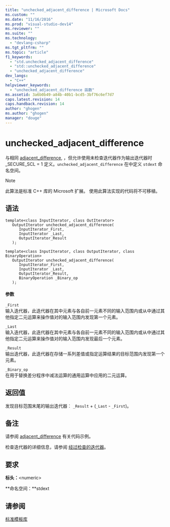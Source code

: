 ```yaml
---
title: "unchecked_adjacent_difference | Microsoft Docs"
ms.custom: ""
ms.date: "11/16/2016"
ms.prod: "visual-studio-dev14"
ms.reviewer: ""
ms.suite: ""
ms.technology: 
  - "devlang-csharp"
ms.tgt_pltfrm: ""
ms.topic: "article"
f1_keywords: 
  - "std.unchecked_adjacent_difference"
  - "std::unchecked_adjacent_difference"
  - "unchecked_adjacent_difference"
dev_langs: 
  - "C++"
helpviewer_keywords: 
  - "unchecked_adjacent_difference 函数"
ms.assetid: 3a6b0b49-a84b-40b1-bcd5-3bf76c6ef7d7
caps.latest.revision: 14
caps.handback.revision: 14
author: "ghogen"
ms.author: "ghogen"
manager: "douge"
---
```

# unchecked_adjacent_difference
与相同 [adjacent\_difference](../Topic/adjacent_difference.md), ，但允许使用未检查迭代器作为输出迭代器时 \_SECURE\_SCL \= 1 定义。`unchecked_adjacent_difference` 在中定义 `stdext` 命名空间。  
  
> [!NOTE]
>  此算法是标准 C\+\+ 库的 Microsoft 扩展。 使用此算法实现的代码将不可移植。  
  
## 语法  
  
```  
template<class InputIterator, class OutIterator>  
   OutputIterator unchecked_adjacent_difference(  
      InputIterator_First,  
      InputIterator _Last,  
      OutputIterator_Result   
   );  
  
template<class InputIterator, class OutputIterator, class BinaryOperation>  
   OutputIterator unchecked_adjacent_difference(  
      InputIterator_First,  
      InputIterator _Last,  
      OutputIterator_Result,   
      BinaryOperation _Binary_op  
   );  
```  
  
#### 参数  
 `_First`  
 输入迭代器，此迭代器在其中元素与各自前一元素不同的输入范围内或从中通过其他指定二元运算来操作值对的输入范围内发现第一个元素。  
  
 `_Last`  
 输入迭代器，此迭代器在其中元素与各自前一元素不同的输入范围内或从中通过其他指定二元运算来操作值对的输入范围内发现最后一个元素。  
  
 `_Result`  
 输出迭代器，此迭代器在存储一系列差值或指定运算结果的目标范围内发现第一个元素。  
  
 `_Binary_op`  
 在用于替换差分程序中减法运算的通用运算中应用的二元运算。  
  
## 返回值  
 发现目标范围末尾的输出迭代器︰ `_Result` \+ \(`_Last` \- `_First`\)。  
  
## 备注  
 请参阅 [adjacent\_difference](../Topic/adjacent_difference.md) 有关代码示例。  
  
 检查迭代器的详细信息，请参阅 [经过检查的迭代器](/visual-cpp/standard-library/checked-iterators)。  
  
## 要求  
 **标头：**\<numeric\>  
  
 **命名空间：**stdext  
  
## 请参阅  
 [标准模板库](../misc/standard-template-library.md)